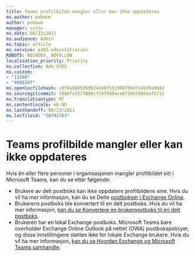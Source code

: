 ```yaml
---
title: Teams profilbilde mangler eller kan ikke oppdateres
ms.author: pebaum
author: pebaum
manager: scotv
ms.date: 08/23/2021
ms.audience: Admin
ms.topic: article
ms.service: o365-administration
ROBOTS: NOINDEX, NOFOLLOW
localization_priority: Priority
ms.collection: Adm_O365
ms.custom:
- "13260"
- "9008207"
ms.openlocfilehash: c0f8a6895299524e86f5519907b8d7c4bd9a9d42
ms.sourcegitcommit: 3986fa5377895cfc9fd98aca0739e599ebafb712
ms.translationtype: MT
ms.contentlocale: nb-NO
ms.lasthandoff: 08/23/2021
ms.locfileid: "58792763"
---
```

# <a name="teams-profile-photo-is-missing-or-cant-be-updated"></a>Teams profilbilde mangler eller kan ikke oppdateres

Hvis én eller flere personer i organisasjonen mangler profilbildet sitt i Microsoft Teams, kan du se etter følgende: 

- Brukere av delt postboks kan ikke oppdatere profilbildene sine. Hvis du vil ha mer informasjon, kan du se Delte [postbokser i Exchange Online](https://docs.microsoft.com/exchange/collaboration-exo/shared-mailboxes). 
- Brukerens postboks ble konvertert til en delt postboks. Hvis du vil ha mer informasjon, [kan du se Konvertere en brukerpostboks til en delt postboks](https://docs.microsoft.com/microsoft-365/admin/email/convert-user-mailbox-to-shared-mailbox). 
- Brukeren har en lokal Exchange postboks. Microsoft Teams bare overholder Exchange Online Outlook på nettet (OWA) postbokspolicyer, og disse innstillingene støttes ikke for lokale Exchange brukere. Hvis du vil ha mer informasjon, [kan du se Hvordan Exchange og Microsoft Teams samhandle](https://docs.microsoft.com/MicrosoftTeams/exchange-teams-interact). 